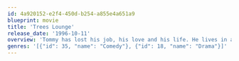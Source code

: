 ```yaml
---
id: 4a920152-e2f4-450d-b254-a855e4a651a9
blueprint: movie
title: 'Trees Lounge'
release_date: '1996-10-11'
overview: 'Tommy has lost his job, his love and his life. He lives in a small apartment above the Trees Lounge, a bar which he frequents along with a few other regulars without lives. He gets a job driving an ice cream truck and ends up getting involved with the seventeen-year-old niece of his ex-girlfriend. This gets him into serious trouble with her father.'
genres: '[{"id": 35, "name": "Comedy"}, {"id": 18, "name": "Drama"}]'
---
```

